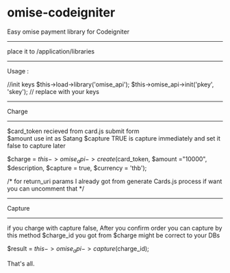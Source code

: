 # omise-codeigniter
Easy omise payment library for Codeigniter

**********************************
place it to /application/libraries
**********************************

Usage :

//init keys
$this->load->library('omise_api');
$this->omise_api->init('pkey', 'skey');  // replace with your keys

******
Charge
******

$card_token  recieved from card.js submit form  
$amount use int as Satang
$capture TRUE is capture immediately and set it false to capture later

$charge = $this->omise_api->create($card_token, $amount ="10000", $description, $capture = true, $currency = 'thb');


/* for return_uri params I already got from generate Cards.js process if want you can uncomment that */

*******
Capture
*******

if you charge with capture false, After you confirm order you can capture by this method
$charge_id you got from $charge might be correct to your DBs

$result = $this->omise_api->capture($charge_id);


That's all.
